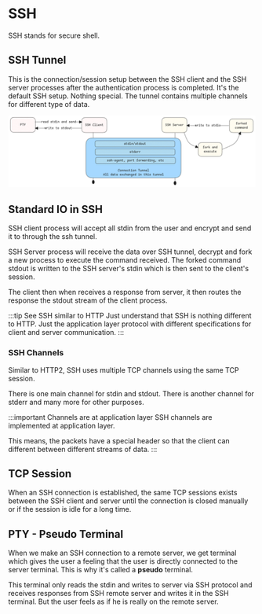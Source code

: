 # SSH

SSH stands for secure shell.

## SSH Tunnel

This is the connection/session setup between the SSH client and the SSH server processes
after the authentication process is completed.
It's the default SSH setup. Nothing special. The tunnel contains multiple channels for different type of data.

![ssh-tunnel](../../static/img/ssh-tunnel.excalidraw.png)

## Standard IO in SSH

SSH client process will accept all stdin from the user and encrypt and send it to through the ssh tunnel.

SSH Server process will receive the data over SSH tunnel, decrypt and fork a new process to execute the command received.
The forked command stdout is written to the SSH server's stdin which is then sent to the client's session.

The client then when receives a response from server, it then routes the response the stdout stream of the client process.

:::tip See SSH similar to HTTP
Just understand that SSH is nothing different to HTTP.
Just the application layer protocol with different specifications for client and server communication.
:::

### SSH Channels

Similar to HTTP2, SSH uses multiple TCP channels using the same TCP session.

There is one main channel for stdin and stdout. There is another channel for stderr and many more for other purposes.

:::important Channels are at application layer
SSH channels are implemented at application layer.

This means, the packets have a special header so that the client can different between different streams of data.
:::

## TCP Session

When an SSH connection is established, the same TCP sessions exists between the SSH client
and server until the connection is closed manually or
if the session is idle for a long time.

## PTY - Pseudo Terminal

When we make an SSH connection to a remote server,
we get terminal which gives the user a feeling that the user is directly connected to the server terminal.
This is why it's called a **pseudo** terminal.

This terminal only reads the stdin and writes to server via SSH protocol
and receives responses from SSH remote server and writes it in the SSH terminal.
But the user feels as if he is really on the remote server.
